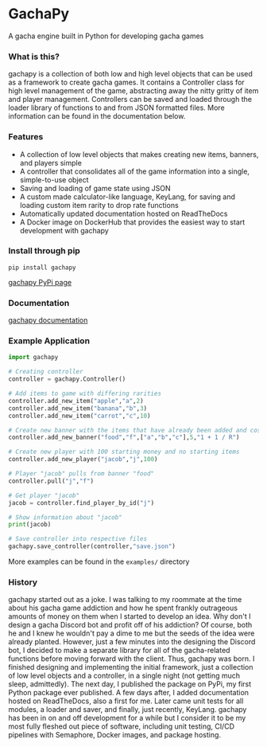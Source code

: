 # GachaPy

A gacha engine built in Python for developing gacha games

### What is this?
gachapy is a collection of both low and high level objects that can be used as a framework to create gacha games. It contains a Controller class for high level management of the game, abstracting away the nitty gritty of item and player management. Controllers can be saved and loaded through the loader library of functions to and from JSON formatted files. More information can be found in the documentation below. 

### Features
- A collection of low level objects that makes creating new items, banners, and players simple
- A controller that consolidates all of the game information into a single, simple-to-use object
- Saving and loading of game state using JSON
- A custom made calculator-like language, KeyLang, for saving and loading custom item rarity to drop rate functions
- Automatically updated documentation hosted on ReadTheDocs
- A Docker image on DockerHub that provides the easiest way to start development with gachapy

### Install through pip
```pip install gachapy```

[gachapy PyPi page](https://pypi.org/project/gachapy/)

### Documentation
[gachapy documentation](https://gachapy.readthedocs.io/)

### Example Application
```python
import gachapy

# Creating controller
controller = gachapy.Controller()

# Add items to game with differing rarities
controller.add_new_item("apple","a",2)
controller.add_new_item("banana","b",3)
controller.add_new_item("carrot","c",10)

# Create new banner with the items that have already been added and cost of 5
controller.add_new_banner("food","f",["a","b","c"],5,"1 + 1 / R")

# Create new player with 100 starting money and no starting items
controller.add_new_player("jacob","j",100)

# Player "jacob" pulls from banner "food"
controller.pull("j","f")

# Get player "jacob"
jacob = controller.find_player_by_id("j")

# Show information about "jacob"
print(jacob)

# Save controller into respective files
gachapy.save_controller(controller,"save.json")
```

More examples can be found in the `examples/` directory

### History 
gachapy started out as a joke. I was talking to my roommate at the time about his gacha game addiction and how he spent frankly outrageous amounts of money on them when I started to develop an idea. Why don't I design a gacha Discord bot and profit off of his addiction? Of course, both he and I knew he wouldn't pay a dime to me but the seeds of the idea were already planted. However, just a few minutes into the designing the Discord bot, I decided to make a separate library for all of the gacha-related functions before moving forward with the client. Thus, gachapy was born. I finished designing and implementing the initial framework, just a collection of low level objects and a controller, in a single night (not getting much sleep, admittedly). The next day, I published the package on PyPi, my first Python package ever published. A few days after, I added documentation hosted on ReadTheDocs, also a first for me. Later came unit tests for all modules, a loader and saver, and finally, just recently, KeyLang. gachapy has been in on and off development for a while but I consider it to be my most fully fleshed out piece of software, including unit testing, CI/CD pipelines with Semaphore, Docker images, and package hosting. 